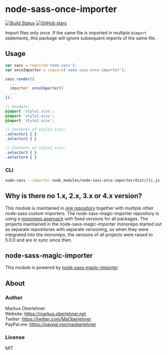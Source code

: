 # node-sass-once-importer
[![Build Status](https://travis-ci.org/maoberlehner/node-sass-magic-importer.svg?branch=master)](https://travis-ci.org/maoberlehner/node-sass-magic-importer)
[![GitHub stars](https://img.shields.io/github/stars/maoberlehner/node-sass-magic-importer.svg?style=social&label=Star)](https://github.com/maoberlehner/node-sass-magic-importer)

Import files only once. If the same file is imported in multiple `@import` statements, this package will ignore subsequent imports of the same file.

## Usage
```js
var sass = require('node-sass');
var onceImporter = require('node-sass-once-importer');

sass.render({
  ...
  importer: onceImporter()
  ...
});
```

```scss
// Example:
@import 'style1.scss';
@import 'style1.scss';
@import 'style2.scss';
```

```scss
// Contents of style1.scss:
.selector1 { }
.selector2 { }

// Contents of style2.scss:
.selector3 { }
.selector4 { }
```

### CLI
```bash
node-sass --importer node_modules/node-sass-once-importer/dist/cli.js -o dist src/index.scss
```

## Why is there no 1.x, 2.x, 3.x or 4.x version?
This module is maintained in [one repository](https://github.com/maoberlehner/node-sass-magic-importer) together with multiple other node-sass custom importers. The node-sass-magic-importer repository is using a [monorepo approach](https://medium.com/@maoberlehner/monorepos-in-the-wild-33c6eb246cb9) with fixed versions for all packages. The projects maintained in the node-sass-magic-importer monorepo started out as separate repositories with separate versioning, so when they were integrated into the monorepo, the versions of all projects were raised to 5.0.0 and are in sync since then.

## node-sass-magic-importer
This module is powered by [node-sass-magic-importer](https://github.com/maoberlehner/node-sass-magic-importer).

## About
### Author
Markus Oberlehner  
Website: https://markus.oberlehner.net  
Twitter: https://twitter.com/MaOberlehner  
PayPal.me: https://paypal.me/maoberlehner

### License
MIT

